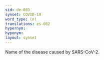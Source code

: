 ```yaml
---
sid: de-003
synset: COVID-19
word_type: (n)
translations: es-002
hypernym: 
hyponym: 
layout: synset
---
```

Name of the disease caused by SARS-CoV-2.